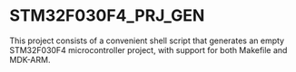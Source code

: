 # STM32F030F4_PRJ_GEN
This project consists of a convenient shell script that generates an empty STM32F030F4 microcontroller project, with support for both Makefile and MDK-ARM.
